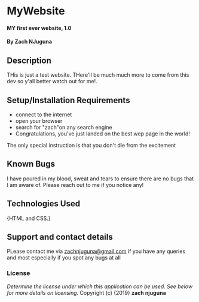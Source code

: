 # MyWebsite
#### MY first ever website, 1.0
#### By **Zach NJuguna**
## Description
THis is just a test website. THere'll be much much more to come from this dev so y'all better watch out for me!. 
## Setup/Installation Requirements
* connect to the internet
* open your browser
* search for "zach"on any search engine
* Congratulations, you've just landed on the best wep page in the world!

The only special instruction is that you don't die from the excitement
## Known Bugs
I have poured in my blood, sweat and tears to ensure there are no bugs that I am aware of. Please reach out to me if you notice any!
## Technologies Used
{HTML and CSS.}
## Support and contact details
PLease contact me via zachnjuguna@gmail.com if you have any queries and most especially if you spot any bugs at all
### License
*Determine the license under which this application can be used.  See below for more details on licensing.*
Copyright (c) {2019} **zach njuguna**